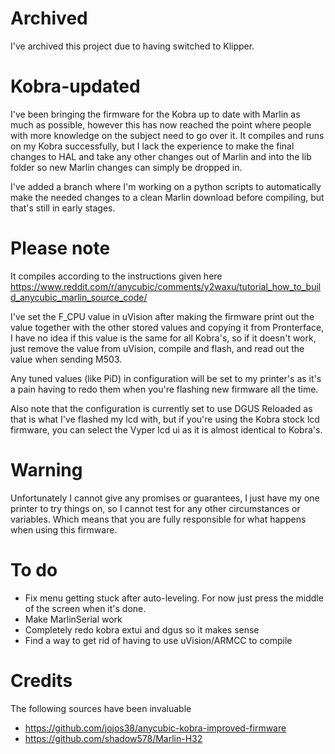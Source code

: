 # Archived
I've archived this project due to having switched to Klipper.

# Kobra-updated
I've been bringing the firmware for the Kobra up to date with Marlin as much as possible, however this has now reached the point where people with more knowledge on the subject need to go over it.
It compiles and runs on my Kobra successfully, but I lack the experience to make the final changes to HAL and take any other changes out of Marlin and into the lib folder so new Marlin changes can simply be dropped in.

I've added a branch where I'm working on a python scripts to automatically make the needed changes to a clean Marlin download before compiling, but that's still in early stages.

# Please note
It compiles according to the instructions given here 
https://www.reddit.com/r/anycubic/comments/y2waxu/tutorial_how_to_build_anycubic_marlin_source_code/

I've set the F_CPU value in uVision after making the firmware print out the value together with the other stored values and copying it from Pronterface, I have no idea if this value is the same for all Kobra's, so if it doesn't work, just remove the value from uVision, compile and flash, and read out the value when sending M503.

Any tuned values (like PiD) in configuration will be set to my printer's as it's a pain having to redo them when you're flashing new firmware all the time.

Also note that the configuration is currently set to use DGUS Reloaded as that is what I've flashed my lcd with, but if you're using the Kobra stock lcd firmware, you can select the Vyper lcd ui as it is almost identical to Kobra's.

# Warning
Unfortunately I cannot give any promises or guarantees, I just have my one printer to try things on, so I cannot test for any other circumstances or variables. Which means that you are fully responsible for what happens when using this firmware.

# To do
- Fix menu getting stuck after auto-leveling. For now just press the middle of the screen when it's done.
- Make MarlinSerial work
- Completely redo kobra extui and dgus so it makes sense
- Find a way to get rid of having to use uVision/ARMCC to compile

# Credits
The following sources have been invaluable 
- https://github.com/jojos38/anycubic-kobra-improved-firmware
- https://github.com/shadow578/Marlin-H32
